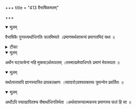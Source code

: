 +++
title = "413 वैभाषिकमतम्"

+++


<details open><summary>मूलम्</summary>

वैभाषिकैः पुनस्त्वर्थाधिगतिः फलमिष्यते ।प्रमाणमर्थसारूप्यं प्रमागतमिदं यथा ॥
</details>



<details><summary>टीका</summary>

न्यायबिन्दुटीका.[ ]
</details>



<details open><summary>मूलम्</summary>

अर्थेन घटयत्येनां नहि मुक्त्वाऽर्थरूपताम् ।तस्मात्प्रमेयाधिगतेः प्रमाणं मेयरूपता ॥
</details>



<details open><summary>मूलम्</summary>

यथोत्पत्तावपि ज्ञानस्यास्ति प्रापकलक्षणः ।व्यापारोऽवश्यवक्तव्यः पुमान्येन प्रवर्तितः ॥
</details>



<details open><summary>मूलम्</summary>

अर्थोऽपि स्यात्प्रापितश्च सैषार्थाधिगतिर्मता ।अर्थसारूप्यात्मकस्य प्रमाणस्य फलं हि सा ॥
</details>

